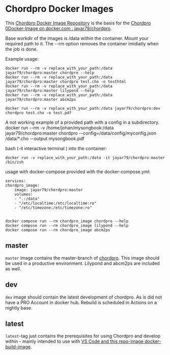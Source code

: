# Chordpro Docker Images
This [Chordpro Docker Image Repository](https://github.com/JoeRu/chordpro_dimage) is the basis for the [Chordpro 0Docker-Image on docker.com : jayar79/chordpro](https://hub.docker.com/repository/docker/jayar79/chordpro).

Base workdir of the images is /data within the container. Mount your required path to it. The --rm option removes the container imidiatly when the job is done. 

Example usage:

    docker run --rm -v replace_with_your_path:/data jayar79/chordpro:master chordpro --help 
    docker run --rm -v replace_with_your_path:/data jayar79/chordpro:master chordpro test.cho -o testhtml
    docker run --rm -v replace_with_your_path:/data jayar79/chordpro:master lilypond --help
    docker run --rm -v replace_with_your_path:/data jayar79/chordpro:master abcm2ps

    docker run --rm -v replace_with_your_path:/data jayar79/chordpro:dev chordpro test.cho -o test.pdf

A not working example of a provided path with a config in a subdirectory. 
    docker run --rm -v /home/johan/mysongbook:/data jayar79/chordpro:master chordpro --config=/data/config/myconfig.json /data/*.cho --output mysongbook.pdf


bash (-it interactive terminal ) into the container:

    docker run -v replace_with_your_path:/data -it jayar79/chordpro:master /bin/zsh


usage with docker-compose provided with the docker-compose.yml:

    services:
    chordpro_image:
        image: jayar79/chordpro:master
        volumes:
        - ".:/data"
        - "/etc/localtime:/etc/localtime:ro"
        - "/etc/timezone:/etc/timezone:ro"


    docker compose run --rm chordpro_image chordpro --help  
    docker compose run --rm chordpro_image lilypond --help
    docker compose run --rm chordpro_image abcm2ps

## master

`master` image contains the master-branch of [chordpro](https://github.com/ChordPro/chordpro).
This image should be used in a productive environment.
Lilypond and abcm2ps are included as well.

## dev

`dev` image should contain the latest development of chordpro. As is did not have a PRO Account in docker hub. Rebuild is scheduled in Actions on a nightly base.

## latest

`latest`-tag just contains the prerequisites for using Chordpro and develop within - mainly intended to use with [VS Code and this repo-Image docker-build-image](https://github.com/JoeRu/chordpro_dev_env).

